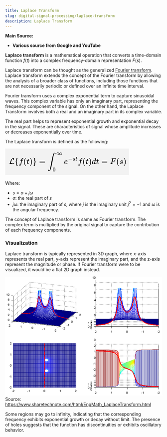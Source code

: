 ```yaml
---
title: Laplace Transform
slug: digital-signal-processing/laplace-transform
description: Laplace Transform
---
```


**Main Source:**

- **Various source from Google and YouTube**

**Laplace transform** is a mathematical operation that converts a time-domain function $f(t)$ into a complex frequency-domain representation $F(s)$.

Laplace transform can be thought as the generalized [Fourier transform](/cs-notes/digital-signal-processing/fourier-transform). Laplace transform extends the concept of the Fourier transform by allowing the analysis of a broader class of functions, including those functions that are not necessarily periodic or defined over an infinite time interval.

Fourier transform uses a complex exponential term to capture sinusoidal waves. This complex variable has only an imaginary part, representing the frequency component of the signal. On the other hand, the Laplace Transform involves both a real and an imaginary part in its complex variable.

The real part helps to represent exponential growth and exponential decay in the signal. These are characteristics of signal whose amplitude increases or decreases exponentially over time.

The Laplace transform is defined as the following:

![Laplace transform formula with input signal of time and output a function of complex number](./laplace-transform-formula.png)

Where:

- $s = \sigma + j \omega$
- $\sigma$: the real part of $s$
- $j \omega$: the imaginary part of $s$, where $j$ is the imaginary unit $j^2 = −1$ and $\omega$ is the angular frequency.

The concept of Laplace transform is same as Fourier transform. The complex term is multiplied by the original signal to capture the contribution of each frequency components.

### Visualization

Laplace transform is typically represented in 3D graph, where x-axis represents the real part, y-axis represent the imaginary part, and the z-axis represent the magnitude or phase. If Fourier transform were to be visualized, it would be a flat 2D graph instead.

![Laplace transform visualization](./laplace-transform-visualization.png)  
Source: https://www.sharetechnote.com/html/EngMath_LaplaceTransform.html

Some regions may go to infinity, indicating that the corresponding frequency exhibits exponential growth or decay without limit. The presence of holes suggests that the function has discontinuities or exhibits oscillatory behavior.
